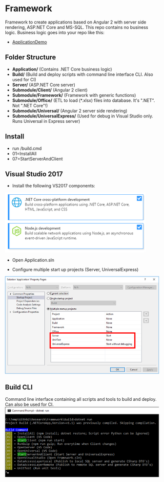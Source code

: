 # Framework
Framework to create applications based on Angular 2 with server side rendering, ASP.NET Core and MS-SQL. This repo contains no business logic. Business logic goes into your repo like this:
* [ApplicationDemo](https://github.com/WorkplaceX/ApplicationDemo)

## Folder Structure
* **Application/** (Contains .NET Core business logic)
* **Build/** (Build and deploy scripts with command line interface CLI. Also used for CI)
* **Server/** (ASP.NET Core server)
* **Submodule/Client/** (Angular 2 client)
* **Submodule/Framework/** (Framework with generic functions)
* **Submodule/Office/** (ETL to load (*.xlsx) files into database. It's ".NET". Not ".NET Core"!)
* **Submodule/Universal/** (Angular 2 server side rendering)
* **Submodule/UniversalExpress/** (Used for debug in Visual Studio only. Runs Universal in Express server)

## Install
* run /build.cmd
* 01=InstallAll
* 07=StartServerAndClient

## Visual Studio 2017
* Install the following VS2017 components:

![alt tag](Framework/Build/Doc/VisualStudioPrerequisite.png)

* Open Application.sln

* Configure multiple start up projects (Server, UniversalExpress)

![alt tag](Framework/Build/Doc/VisualStudioStartup.png)

## Build CLI
Command line interface containing all scripts and tools to build and deploy. Can also be used for CI.
![alt tag](Framework/Build/Doc/CommandLineInterface.png)

